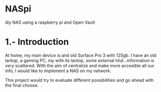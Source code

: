 # NASpi
diy NAS using a raspberry pi and Open Vault

# 1.- Introduction
At home, my main device is and old Surface Pro 3 with 125gb. I have an old lantop, a gaming PC, my wife its lantop, some external hhd...information is very scattered. With the aim of centralize and make more accesible all our info, I would like to implement a NAS on my network.

This project would try to evaluate different possibilities and go ahead with the final choose.
